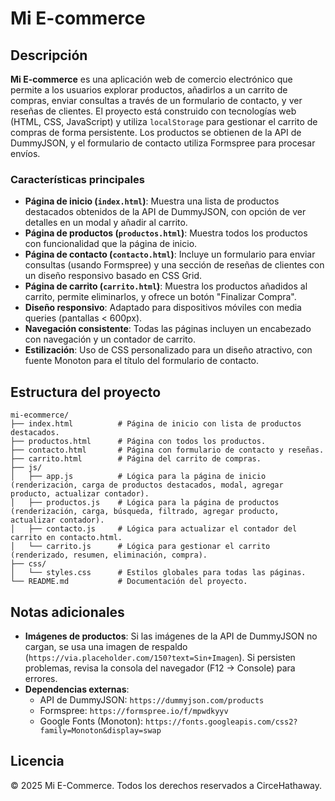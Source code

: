 # Mi E-commerce

## Descripción

**Mi E-commerce** es una aplicación web de comercio electrónico que permite a los usuarios explorar productos, añadirlos a un carrito de compras, enviar consultas a través de un formulario de contacto, y ver reseñas de clientes. El proyecto está construido con tecnologías web (HTML, CSS, JavaScript) y utiliza `localStorage` para gestionar el carrito de compras de forma persistente. Los productos se obtienen de la API de DummyJSON, y el formulario de contacto utiliza Formspree para procesar envíos.

### Características principales
- **Página de inicio (`index.html`)**: Muestra una lista de productos destacados obtenidos de la API de DummyJSON, con opción de ver detalles en un modal y añadir al carrito.
- **Página de productos (`productos.html`)**: Muestra todos los productos con funcionalidad que la página de inicio.
- **Página de contacto (`contacto.html`)**: Incluye un formulario para enviar consultas (usando Formspree) y una sección de reseñas de clientes con un diseño responsivo basado en CSS Grid.
- **Página de carrito (`carrito.html`)**: Muestra los productos añadidos al carrito, permite eliminarlos, y ofrece un botón "Finalizar Compra".
- **Diseño responsivo**: Adaptado para dispositivos móviles con media queries (pantallas < 600px).
- **Navegación consistente**: Todas las páginas incluyen un encabezado con navegación y un contador de carrito.
- **Estilización**: Uso de CSS personalizado para un diseño atractivo, con fuente Monoton para el título del formulario de contacto.

## Estructura del proyecto

```
mi-ecommerce/
├── index.html          # Página de inicio con lista de productos destacados.
├── productos.html      # Página con todos los productos.
├── contacto.html       # Página con formulario de contacto y reseñas.
├── carrito.html        # Página del carrito de compras.
├── js/
│   ├── app.js          # Lógica para la página de inicio (renderización, carga de productos destacados, modal, agregar producto, actualizar contador).
│   ├── productos.js    # Lógica para la página de productos (renderización, carga, búsqueda, filtrado, agregar producto, actualizar contador).
│   ├── contacto.js     # Lógica para actualizar el contador del carrito en contacto.html.
│   └── carrito.js      # Lógica para gestionar el carrito (renderizado, resumen, eliminación, compra).
├── css/
│   └── styles.css      # Estilos globales para todas las páginas.
└── README.md           # Documentación del proyecto.
```

## Notas adicionales

- **Imágenes de productos**: Si las imágenes de la API de DummyJSON no cargan, se usa una imagen de respaldo (`https://via.placeholder.com/150?text=Sin+Imagen`). Si persisten problemas, revisa la consola del navegador (F12 → Console) para errores.
- **Dependencias externas**:
  - API de DummyJSON: `https://dummyjson.com/products`
  - Formspree: `https://formspree.io/f/mpwdkyyv`
  - Google Fonts (Monoton): `https://fonts.googleapis.com/css2?family=Monoton&display=swap`

## Licencia

© 2025 Mi E-Commerce. Todos los derechos reservados a CirceHathaway.